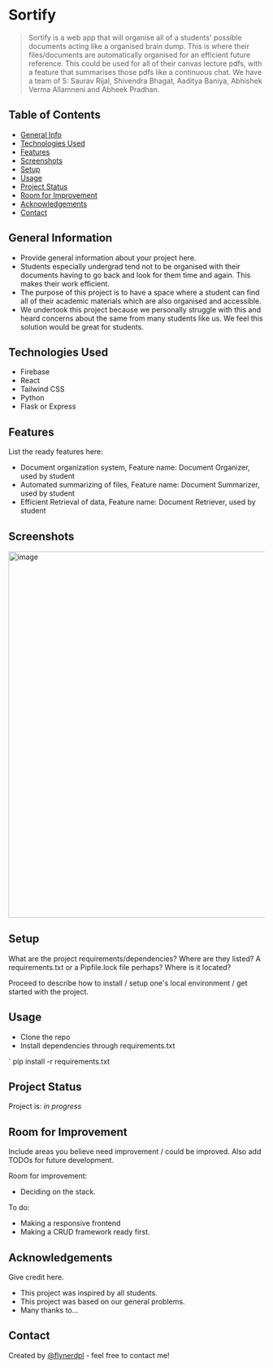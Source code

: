 # Sortify
> Sortify is a web app that will organise all of a students' possible documents acting like a organised brain dump. This is where their files/documents are automatically organised for an efficient future reference. This could be used for all of their canvas lecture pdfs, with a feature that summarises those pdfs like a 
continuous chat. We have a team of 5: Saurav Rijal, Shivendra Bhagat, Aaditya Baniya, Abhishek Verma Allamneni and Abheek Pradhan.


## Table of Contents
* [General Info](#general-information)
* [Technologies Used](#technologies-used)
* [Features](#features)
* [Screenshots](#screenshots)
* [Setup](#setup)
* [Usage](#usage)
* [Project Status](#project-status)
* [Room for Improvement](#room-for-improvement)
* [Acknowledgements](#acknowledgements)
* [Contact](#contact)
<!-- * [License](#license) -->


## General Information
- Provide general information about your project here.
- Students especially undergrad tend not to be organised with their documents having to go back and look for them time and again. This makes their work efficient. 
- The purpose of this project is to have a space where a student can find all of their academic materials which are also organised and accessible. 
- We undertook this project because we personally struggle with this and heard concerns about the same from many students like us. We feel this solution would be great for students.
<!-- You don't have to answer all the questions - just the ones relevant to your project. -->


## Technologies Used
- Firebase
- React
- Tailwind CSS
- Python
- Flask or Express


## Features
List the ready features here:
- Document organization system, Feature name: Document Organizer, used by student 
- Automated summarizing of files, Feature name: Document Summarizer, used by student 
- Efficient Retrieval of data, Feature name: Document Retriever, used by student


## Screenshots

<img width="720" height="720" alt="image" src="https://github.com/user-attachments/assets/2b861aa4-6b60-411c-9e16-0b951b638bee" />



## Setup
What are the project requirements/dependencies? Where are they listed? A requirements.txt or a Pipfile.lock file perhaps? Where is it located?

Proceed to describe how to install / setup one's local environment / get started with the project.


## Usage
- Clone the repo
- Install dependencies through requirements.txt

`
    pip install -r requirements.txt


## Project Status
Project is: _in progress_


## Room for Improvement
Include areas you believe need improvement / could be improved. Also add TODOs for future development.

Room for improvement:
- Deciding on the stack.

To do:
- Making a responsive frontend
- Making a CRUD framework ready first.


## Acknowledgements
Give credit here.
- This project was inspired by all students.
- This project was based on our general problems.
- Many thanks to...


## Contact
Created by [@flynerdpl](https://www.flynerd.pl/) - feel free to contact me!


<!-- Optional -->
<!-- ## License -->
<!-- This project is open source and available under the [... License](). -->

<!-- You don't have to include all sections - just the one's relevant to your project -->

